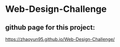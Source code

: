 # Web-Design-Challenge

## github page for this project:
https://zhaoyun95.github.io/Web-Design-Challenge/

